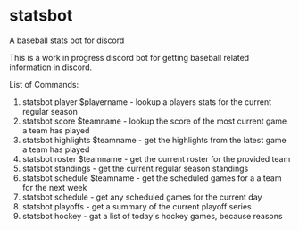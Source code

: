 # statsbot
A baseball stats bot for discord


This is a work in progress discord bot for getting baseball related information in discord.

List of Commands:

1. statsbot player $playername - lookup a players stats for the current regular season
2. statsbot score $teamname - lookup the score of the most current game a team has played
3. statsbot highlights $teamname - get the highlights from the latest game a team has played
4. statsbot roster $teamname - get the current roster for the provided team
5. statsbot standings - get the current regular season standings
6. statsbot schedule $teamname - get the scheduled games for a a team for the next week
7. statsbot schedule - get any scheduled games for the current day
8. statsbot playoffs - get a summary of the current playoff series
9. statsbot hockey - gat a list of today's hockey games, because reasons
